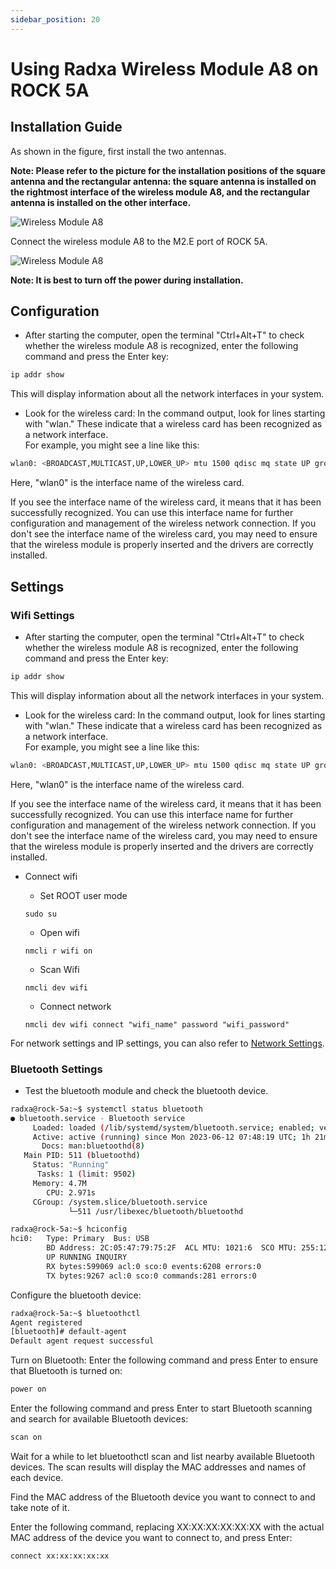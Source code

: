 ```yaml
---
sidebar_position: 20
---
```


# Using Radxa Wireless Module A8 on ROCK 5A

## Installation Guide

As shown in the figure, first install the two antennas.

**Note: Please refer to the picture for the installation positions of the square antenna and the rectangular antenna: the square antenna is installed on the rightmost interface of the wireless module A8, and the rectangular antenna is installed on the other interface.**

![Wireless Module A8](/img/accessories/wireless-a8-1.webp)

Connect the wireless module A8 to the M2.E port of ROCK 5A.

![Wireless Module A8](/img/accessories/wireless-a8-2.webp)

**Note: It is best to turn off the power during installation.**

## Configuration

- After starting the computer, open the terminal "Ctrl+Alt+T" to check whether the wireless module A8 is recognized, enter the following command and press the Enter key:

```bash
ip addr show
```

This will display information about all the network interfaces in your system.

- Look for the wireless card: In the command output, look for lines starting with "wlan." These indicate that a wireless card has been recognized as a network interface.  
  For example, you might see a line like this:

```bash
wlan0: <BROADCAST,MULTICAST,UP,LOWER_UP> mtu 1500 qdisc mq state UP group default qlen 1000
```

Here, "wlan0" is the interface name of the wireless card.

If you see the interface name of the wireless card, it means that it has been successfully recognized. You can use this interface name for further configuration and management of the wireless network connection. If you don't see the interface name of the wireless card, you may need to ensure that the wireless module is properly inserted and the drivers are correctly installed.

## Settings

### Wifi Settings

- After starting the computer, open the terminal "Ctrl+Alt+T" to check whether the wireless module A8 is recognized, enter the following command and press the Enter key:

```bash
ip addr show
```

This will display information about all the network interfaces in your system.

- Look for the wireless card: In the command output, look for lines starting with "wlan." These indicate that a wireless card has been recognized as a network interface.  
  For example, you might see a line like this:

```bash
wlan0: <BROADCAST,MULTICAST,UP,LOWER_UP> mtu 1500 qdisc mq state UP group default qlen 1000
```

Here, "wlan0" is the interface name of the wireless card.

If you see the interface name of the wireless card, it means that it has been successfully recognized. You can use this interface name for further configuration and management of the wireless network connection. If you don't see the interface name of the wireless card, you may need to ensure that the wireless module is properly inserted and the drivers are correctly installed.

- Connect wifi

  - Set ROOT user mode

  ```
  sudo su
  ```

  - Open wifi

  ```
  nmcli r wifi on
  ```

  - Scan Wifi

  ```
  nmcli dev wifi
  ```

  - Connect network

  ```
  nmcli dev wifi connect "wifi_name" password "wifi_password"
  ```

For network settings and IP settings, you can also refer to [Network Settings](/radxa-os/config/network.md).

### Bluetooth Settings

- Test the bluetooth module and check the bluetooth device.

```bash
radxa@rock-5a:~$ systemctl status bluetooth
● bluetooth.service - Bluetooth service
     Loaded: loaded (/lib/systemd/system/bluetooth.service; enabled; vendor preset: enabled)
     Active: active (running) since Mon 2023-06-12 07:48:19 UTC; 1h 21min ago
       Docs: man:bluetoothd(8)
   Main PID: 511 (bluetoothd)
     Status: "Running"
      Tasks: 1 (limit: 9502)
     Memory: 4.7M
        CPU: 2.971s
     CGroup: /system.slice/bluetooth.service
             └─511 /usr/libexec/bluetooth/bluetoothd

radxa@rock-5a:~$ hciconfig
hci0:   Type: Primary  Bus: USB
        BD Address: 2C:05:47:79:75:2F  ACL MTU: 1021:6  SCO MTU: 255:12
        UP RUNNING INQUIRY
        RX bytes:599069 acl:0 sco:0 events:6208 errors:0
        TX bytes:9267 acl:0 sco:0 commands:281 errors:0
```

Configure the bluetooth device:

```bash
radxa@rock-5a:~$ bluetoothctl
Agent registered
[bluetooth]# default-agent
Default agent request successful
```

Turn on Bluetooth: Enter the following command and press Enter to ensure that Bluetooth is turned on:

```bash
power on
```

Enter the following command and press Enter to start Bluetooth scanning and search for available Bluetooth devices:

```bash
scan on
```

Wait for a while to let bluetoothctl scan and list nearby available Bluetooth devices. The scan results will display the MAC addresses and names of each device.

Find the MAC address of the Bluetooth device you want to connect to and take note of it.

Enter the following command, replacing XX:XX:XX:XX:XX:XX with the actual MAC address of the device you want to connect to, and press Enter:

```bash
connect xx:xx:xx:xx:xx
```
